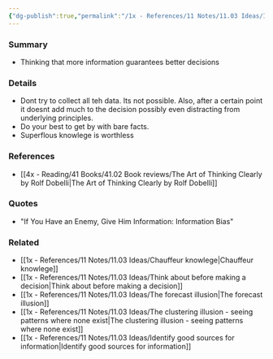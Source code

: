 ```yaml
---
{"dg-publish":true,"permalink":"/1x - References/11 Notes/11.03 Ideas/Information Bias/","title":"Information Bias","noteIcon":""}
---
```



### Summary
- Thinking that more information guarantees better decisions

### Details
- Dont try to collect all teh data. Its not possible. Also, after a certain point it doesnt add much to the decision possibly even distracting from underlying principles.
- Do your best to get by with bare facts.
- Superflous knowlege is worthless

### References
- [[4x - Reading/41 Books/41.02 Book reviews/The Art of Thinking Clearly by Rolf Dobelli\|The Art of Thinking Clearly by Rolf Dobelli]]

### Quotes
- "If You Have an Enemy, Give Him Information: Information Bias"

### Related
- [[1x - References/11 Notes/11.03 Ideas/Chauffeur knowlege\|Chauffeur knowlege]]
- [[1x - References/11 Notes/11.03 Ideas/Think about before making a decision\|Think about before making a decision]]
- [[1x - References/11 Notes/11.03 Ideas/The forecast illusion\|The forecast illusion]]
- [[1x - References/11 Notes/11.03 Ideas/The clustering illusion - seeing patterns where none exist\|The clustering illusion - seeing patterns where none exist]]
- [[1x - References/11 Notes/11.03 Ideas/Identify good sources for information\|Identify good sources for information]]